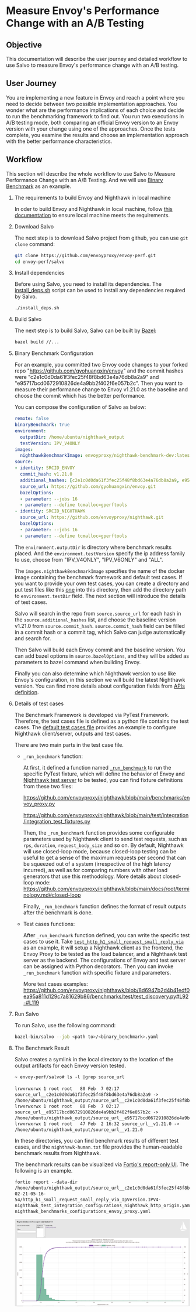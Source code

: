 # Measure Envoy's Performance Change with an A/B Testing

## Objective 

This documentation will describe the user journey and detailed workflow to use Salvo to measure Envoy's performance change with an A/B testing.

## User Journey

You are implementing a new feature in Envoy and reach a point where you need to decide between two possible implementation approaches. You wonder what are the performance implications of each choice and decide to run the benchmarking framework to find out. You run two executions in A/B testing mode, both comparing an official Envoy version to an Envoy version with your change using one of the approaches. Once the tests complete, you examine the results and choose an implementation approach with the better performance characteristics.

## Workflow

This section will describe the whole workflow to use Salvo to Measure Performance Change with an A/B Testing. And we will use [Binary Benchmark](./README.md#binary-benchmark) as an example.

1. The requirements to build Envoy and Nighthawk in local machine

    In oder to build Envoy and Nighthawk in local machine, follow [this documentation](https://www.envoyproxy.io/docs/envoy/latest/start/building.html#linux-mac-target-requirements) to ensure local machine meets the requirements. 

2. Download Salvo

    The next step is to download Salvo project from github, you can use `git clone` command:

    ```bash
    git clone https://github.com/envoyproxy/envoy-perf.git
    cd envoy-perf/salvo
    ```

3. Install dependencies 

    Before using Salvo, you need to install its dependencies. The [install_deps.sh](./install_deps.sh) script can be used to install any dependencies required by Salvo. 

    ```bash
    ./install_deps.sh
    ```

4. Build Salvo

    The next step is to build Salvo, Salvo can be built by [Bazel](https://docs.bazel.build/versions/main/install-ubuntu.html):

    ```bash
    bazel build //...
    ```

5. Binary Benchmark Configuration
    
    For an example, you committed two Envoy code changes to your forked repo "https://github.com/gyohuangxin/envoy" and the commit hashes were "c2e1c0d0da61f3fec25f48f8bd63e4a76db8a2a9" and "e95717bcd0672910826de4a9bb2f402f6e057b2c". Then you want to measure their performance change to Envoy v1.21.0 as the baseline and choose the commit which has the better performance. 
    
    You can compose the configuration of Salvo as below:

    ```yaml
    remote: false
    binaryBenchmark: true
    environment:
      outputDir: /home/ubuntu/nighthawk_output
      testVersion: IPV_V4ONLY
    images:
      nighthawkBenchmarkImage: envoyproxy/nighthawk-benchmark-dev:latest
    source:
    - identity: SRCID_ENVOY
      commit_hash: v1.21.0
      additional_hashes: [c2e1c0d0da61f3fec25f48f8bd63e4a76db8a2a9, e95717bcd0672910826de4a9bb2f402f6e057b2c]
      source_url: https://github.com/gyohuangxin/envoy.git
      bazelOptions:
      - parameter: --jobs 16
      - parameter: --define tcmalloc=gperftools
    - identity: SRCID_NIGHTHAWK
      source_url: https://github.com/envoyproxy/nighthawk.git
      bazelOptions:
      - parameter: --jobs 16
      - parameter: --define tcmalloc=gperftools
    ```

    The `environment.outputDir` is directory where benchmark results placed. And the `environment.testVersion` specify the ip address family to use, choose from "IPV_V4ONLY", "IPV_V6ONLY" and "ALL".

    The `images.nighthawkBenchmarkImage` specifies the name of the docker image containing the benchmark framework and default test cases. If you want to provide your own test cases, you can create a directory and put test files like this [one](https://github.com/envoyproxy/nighthawk/blob/main/benchmarks/test/test_discovery.py) into this directory, then add the directory path to `environment.testDir` field. The next section will introduce the details of test cases.

    Salvo will search in the repo from `source.source_url` for each hash in the `source.additional_hashes` list, and choose the baseline version v1.21.0 from `source.commit_hash`. `source.commit_hash` field can be filled in a commit hash or a commit tag, which Salvo can judge automatically and search for.

    Then Salvo will build each Envoy commit and the baseline version. You can add bazel options in `source.bazelOptions`, and they will be added as parameters to bazel command when building Envoy.  

    Finally you can also determine which Nighthawk version to use like Envoy's configuration, in this section we will build the latest Nighthawk version. You can find more details about configuration fields from [APIs definition](./api). 

6. Details of test cases

    The Benchmark Framework is developed via PyTest Framework. Therefore, the test cases file is defined as a python file contains the test cases. The [default test cases file](https://github.com/envoyproxy/nighthawk/blob/main/benchmarks/test/test_discovery.py) provides an example to configure Nighthawk client/server, outputs and test cases.

    There are two main parts in the test case file.

    - `_run_benchmark` function: 

      At first, it defined a function named [`_run_benchmark`](https://github.com/envoyproxy/nighthawk/blob/main/benchmarks/test/test_discovery.py#L20) to run the specific PyTest fixture, which will define the behavior of Envoy and [Nighthawk test server](https://github.com/envoyproxy/nighthawk/blob/main/source/server/README.md) to be tested, you can find fixture definitions from these two files:

      https://github.com/envoyproxy/nighthawk/blob/main/benchmarks/envoy_proxy.py

      https://github.com/envoyproxy/nighthawk/blob/main/test/integration/integration_test_fixtures.py
    
      Then, the `_run_benchmark` function provides some configurable parameters used by Nighthawk client to send test requests, such as `rps`, `duration`, `request_body_size` and so on. By default, Nighthawk will use closed-loop mode, because closed-loop testing can be useful to get a sense of the maximum requests per second that can be squeezed out of a system (irrespective of the high latency incurred), as well as for comparing numbers with other load generators that use this methodology. More details about closed-loop mode: https://github.com/envoyproxy/nighthawk/blob/main/docs/root/terminology.md#closed-loop

      Finally, `_run_benchmark` function defines the format of result outputs after the benchmark is done.

    -  Test cases functions: 

        After `_run_benchmark` function defined, you can write the specific test cases to use it. Take [`test_http_h1_small_request_small_reply_via`](https://github.com/envoyproxy/nighthawk/blob/8d6947b2d4b41edf0ea95a811d129c7a81629b86/benchmarks/test/test_discovery.py#L87) as an example, it will setup a Nighthawk client as the frontend, the Envoy Proxy to be tested as the load balancer, and a Nighthawk test server as the backend. The configurations of Envoy and test server can be assigned with Python decorators. Then you can invoke `_run_benchmark` function with specific fixture and parameters. 

        More test cases examples: https://github.com/envoyproxy/nighthawk/blob/8d6947b2d4b41edf0ea95a811d129c7a81629b86/benchmarks/test/test_discovery.py#L92-#L119

7. Run Salvo

    To run Salvo, use the following command:

    ```bash
    bazel-bin/salvo --job <path to>/<binary_benchmark>.yaml
    ```

8. The Benchmark Result 

    Salvo creates a symlink in the local directory to the location of the output artifacts for each Envoy version tested.

    ```
    ~ envoy-perf/salvo# ls -l |grep source_url

    lrwxrwxrwx 1 root root   80 Feb  7 02:17 source_url__c2e1c0d0da61f3fec25f48f8bd63e4a76db8a2a9 -> /home/ubuntu/nighthawk_output/source_url__c2e1c0d0da61f3fec25f48f8bd63e4a76db8a2a9
    lrwxrwxrwx 1 root root   80 Feb  7 02:17 source_url__e95717bcd0672910826de4a9bb2f402f6e057b2c -> /home/ubuntu/nighthawk_output/source_url__e95717bcd0672910826de4a9bb2f402f6e057b2c
    lrwxrwxrwx 1 root root   47 Feb  2 16:32 source_url__v1.21.0 -> /home/ubuntu/nighthawk_output/source_url__v1.21.0
    ```

    In these directories, you can find benchmark results of different test cases, and the `nighthawk-human.txt` file provides the human-readable benchmark results from Nighthawk. 

    The benchmark results can be visualized via [Fortio's report-only UI](https://github.com/fortio/fortio#report-only-ui). The following is an example.

    ```
    fortio report --data-dir /home/ubuntu/nighthawk_output/source_url__c2e1c0d0da61f3fec25f48f8bd63e4a76db8a2a9/2022-02-21-05-16-54/http_h1_small_request_small_reply_via_IpVersion.IPV4-nighthawk_test_integration_configurations_nighthawk_http_origin.yaml-nighthawk_benchmarks_configurations_envoy_proxy.yaml
    ```

    ![fortio_report](./images/fortio_report.png)